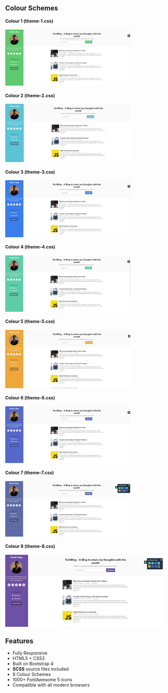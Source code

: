 



## Colour Schemes

#### Colour 1 (theme-1.css)
<img src="/assets/themes/1.JPG" width="400" alt="DevBlog color 1" />

#### Colour 2 (theme-2.css)
<img src="/assets/themes/2.JPG" width="400" alt="DevBlog color 2" />

#### Colour 3 (theme-3.css)
<img src="/assets/themes/3.JPG" width="400" alt="DevBlog color 3" />

#### Colour 4 (theme-4.css)
<img src="/assets/themes/4.JPG" width="400" alt="DevBlog color 4" />

#### Colour 5 (theme-5.css)
<img src="/assets/themes/5.JPG" width="400" alt="DevBlog color 5" />

#### Colour 6 (theme-6.css)
<img src="/assets/themes/6.JPG" width="400" alt="DevBlog color 6" />

#### Colour 7 (theme-7.css)
<img src="/assets/themes/7.JPG" width="400" alt="DevBlog color 7" />

#### Colour 8 (theme-8.css)
<img src="./assets/themes/8.JPG">

## Features

-  Fully Responsive
-  HTML5 + CSS3
-  Built on Bootstrap 4
-  **SCSS** source files included
-  8 Colour Schemes
-  1000+ FontAwesome 5 icons
-  Compatible with all modern browsers


